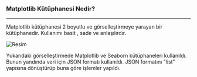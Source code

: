 ### Matplotlib Kütüphanesi Nedir?
---
Matplotlib kütüphanesi 2 boyutlu ve görselleştirmeye yarayan bir kütüphanedir. Kullanımı basit , sade ve anlaşılırdır.

![Resim](https://user-images.githubusercontent.com/77548130/132106566-ec52affc-0010-4632-9f19-2ae2a09b0399.JPG)

Yukarıdaki görselleştirmede Matplotlib ve Seaborn kütüphaneleri kullanıldı. Bunun yandında veri için JSON formatı kullanıldı. JSON formatını "list" yapısına dönüştürüp buna göre işlemler yapıldı.

